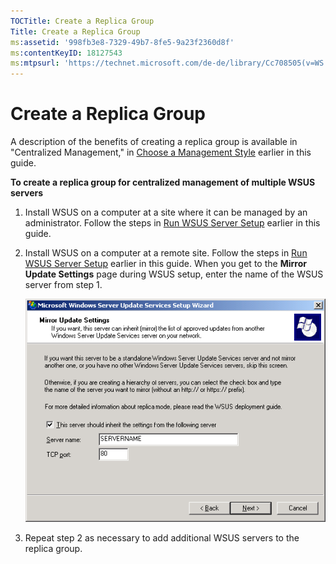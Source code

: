 ```yaml
---
TOCTitle: Create a Replica Group
Title: Create a Replica Group
ms:assetid: '998fb3e8-7329-49b7-8fe5-9a23f2360d8f'
ms:contentKeyID: 18127543
ms:mtpsurl: 'https://technet.microsoft.com/de-de/library/Cc708505(v=WS.10)'
---
```


Create a Replica Group
======================

A description of the benefits of creating a replica group is available in "Centralized Management," in [Choose a Management Style](https://technet.microsoft.com/c18ab8e3-b76d-46a8-84e6-b46adb778098) earlier in this guide.

**To create a replica group for centralized management of multiple WSUS servers**
1.  Install WSUS on a computer at a site where it can be managed by an administrator. Follow the steps in [Run WSUS Server Setup](https://technet.microsoft.com/63c82e0c-f8b0-451d-b32b-2275385920df) earlier in this guide.

2.  Install WSUS on a computer at a remote site. Follow the steps in [Run WSUS Server Setup](https://technet.microsoft.com/63c82e0c-f8b0-451d-b32b-2275385920df) earlier in this guide. When you get to the **Mirror Update Settings** page during WSUS setup, enter the name of the WSUS server from step 1.

    ![](images/Cc708505.06c72fa9-af6a-4856-ab9c-c92f28e39067(WS.10).gif)

3.  Repeat step 2 as necessary to add additional WSUS servers to the replica group.
